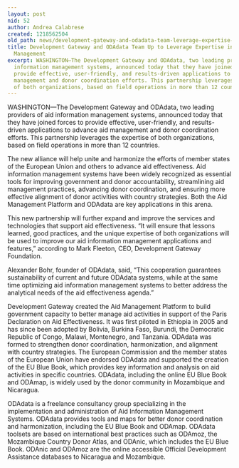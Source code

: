 ```yaml
---
layout: post
nid: 52
author: Andrea Calabrese
created: 1218562504
old_path: news/development-gateway-and-odadata-team-leverage-expertise-aid-information-management
title: Development Gateway and ODAdata Team Up to Leverage Expertise in Aid Information
  Management
excerpt: WASHINGTON—The Development Gateway and ODAdata, two leading providers of aid
  information management systems, announced today that they have joined forces to
  provide effective, user-friendly, and results-driven applications to advance aid
  management and donor coordination efforts. This partnership leverages the expertise
  of both organizations, based on field operations in more than 12 countries.
---
```



WASHINGTON—The Development Gateway and ODAdata, two leading providers of aid information management systems, announced today that they have joined forces to provide effective, user-friendly, and results-driven applications to advance aid management and donor coordination efforts. This partnership leverages the expertise of both organizations, based on field operations in more than 12 countries.

The new alliance will help unite and harmonize the efforts of member states of the European Union and others to advance aid effectiveness. Aid information management systems have been widely recognized as essential tools for improving government and donor accountability, streamlining aid management practices, advancing donor coordination, and ensuring more effective alignment of donor activities with country strategies. Both the Aid Management Platform and ODAdata are key applications in this arena.

This new partnership will further expand and improve the services and technologies that support aid effectiveness. “It will ensure that lessons learned, good practices, and the unique expertise of both organizations will be used to improve our aid information management applications and features,” according to Mark Fleeton, CEO, Development Gateway Foundation.

Alexander Bohr, founder of ODAdata, said, “This cooperation guarantees sustainability of current and future ODAdata systems, while at the same time optimizing aid information management systems to better address the analytical needs of the aid effectiveness agenda.”

Development Gateway created the Aid Management Platform to build government capacity to better manage aid activities in support of the Paris Declaration on Aid Effectiveness. It was first piloted in Ethiopia in 2005 and has since been adopted by Bolivia, Burkina Faso, Burundi, the Democratic Republic of Congo, Malawi, Montenegro, and Tanzania. ODAdata was formed to strengthen donor coordination, harmonization, and alignment with country strategies. The European Commission and the member states of the European Union have endorsed ODAdata and supported the creation of the EU Blue Book, which provides key information and analysis on aid activities in specific countries. ODAdata, including the online EU Blue Book and ODAmap, is widely used by the donor community in Mozambique and Nicaragua.

ODAdata is a freelance consultancy group specializing in the implementation and administration of Aid Information Management Systems. ODAdata provides tools and maps for better donor coordination and harmonization, including the EU Blue Book and ODAmap. ODAdata toolsets are based on international best practices such as ODAmoz, the Mozambique Country Donor Atlas, and ODAnic, which includes the EU Blue Book. ODAnic and ODAmoz are the online accessible Official Development Assistance databases to Nicaragua and Mozambique.

